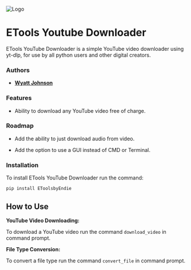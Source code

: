 
![Logo](https://i.ibb.co/80xDDsg/ETools-Logo.png)


# ETools Youtube Downloader

ETools YouTube Downloader is a simple YouTube video downloader using yt-dlp, for use by all python users and other digital creators.


### Authors

- [**Wyatt Johnson**](https://github.com/realendie)


### Features

- Ability to download any YouTube video free of charge.


### Roadmap

- Add the ability to just download audio from video.

- Add the option to use a GUI instead of CMD or Terminal.


### Installation

To install ETools YouTube Downloader run the command:

```
pip install EToolsbyEndie
```


    

## How to Use

**YouTube Video Downloading:**

To download a YouTube video run the command
```download_video``` in command prompt.

**File Type Conversion:**

To convert a file type run the command
```convert_file``` in command prompt.
